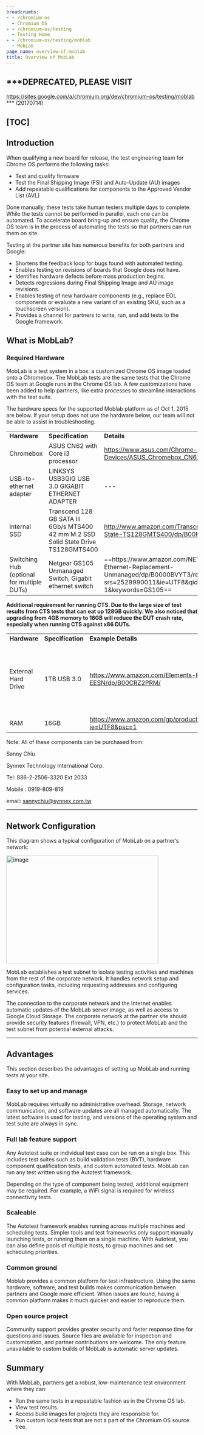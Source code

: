 ```yaml
---
breadcrumbs:
- - /chromium-os
  - Chromium OS
- - /chromium-os/testing
  - Testing Home
- - /chromium-os/testing/moblab
  - MobLab
page_name: overview-of-moblab
title: Overview of MobLab
---
```


## \*\*\*DEPRECATED, PLEASE VISIT
https://sites.google.com/a/chromium.org/dev/chromium-os/testing/moblab \*\*\*
(20170714)

## [TOC]

## Introduction

When qualifying a new board for release, the test engineering team for Chrome OS
performs the following tasks:

*   Test and qualify firmware
*   Test the Final Shipping Image (FSI) and Auto-Update (AU) images
*   Add repeatable qualifications for components to the Approved Vendor
            List (AVL)

Done manually, these tests take human testers multiple days to complete. While
the tests cannot be performed in parallel, each one can be automated. To
accelerate board bring-up and ensure quality, the Chrome OS team is in the
process of automating the tests so that partners can run them on site.

Testing at the partner site has numerous benefits for both partners and Google:

*   Shortens the feedback loop for bugs found with automated testing.
*   Enables testing on revisions of boards that Google does not have.
*   Identifies hardware defects before mass production begins.
*   Detects regressions during Final Shipping Image and AU image
            revisions.
*   Enables testing of new hardware components (e.g., replace EOL
            components or evaluate a new variant of an existing SKU, such as a
            touchscreen version).
*   Provides a channel for partners to write, run, and add tests to the
            Google framework.

## What is MobLab?

### Required Hardware

MobLab is a test system in a box: a customized Chrome OS image loaded onto a
Chromebox. The MobLab tests are the same tests that the Chrome OS team at Google
runs in the Chrome OS lab. A few customizations have been added to help
partners, like extra processes to streamline interactions with the test suite.

The hardware specs for the supported Moblab platform as of Oct 1, 2015 are
below. If your setup does not use the hardware below, our team will not be able
to assist in troubleshooting.

<table>
<tr>

<td><b>Hardware </b></td>

<td><b>Specification</b></td>

<td><b>Details </b></td>

</tr>
<tr>

<td>Chromebox </td>

<td>ASUS CN62 with Core i3 processor</td>

<td><a href="https://www.asus.com/Chrome-Devices/ASUS_Chromebox_CN62/specifications/">https://www.asus.com/Chrome-Devices/ASUS_Chromebox_CN62/specifications/</a></td>
</tr>
<tr>

<td>USB-to-ethernet adapter</td>

<td>LINKSYS USB3GIG USB 3.0 GIGABIT ETHERNET ADAPTER</td>

<td>---</td>

<td> Apple USB Ethernet adapter</td>

<td>==<a href="http://www.linksys.com/us/p/P-USB3GIG/">http://www.linksys.com/us/p/P-USB3GIG/</a>==</td>

<td>OR</td>

<td>==<a href="https://www.amazon.com/Linksys-Ethernet-Chromebook-Ultrabook-USB3GIG/dp/B00LIW8TBG/ref=sr_1_1?ie=UTF8&qid=1491807967&sr=8-1&keywords=linksys+usb+ethernet+adapter">https://www.amazon.com/Linksys-Ethernet-Chromebook-Ultrabook-USB3GIG/dp/B00LIW8TBG/ref=sr_1_1?ie=UTF8&qid=1491807967&sr=8-1&keywords=linksys+usb+ethernet+adapter</a>==</td>

<td>---</td>

<td> <a href="http://www.apple.com/tw/shop/product/MC704FE/A/apple-usb-ethernet-adapter">http://www.apple.com/tw/shop/product/MC704FE/A/apple-usb-ethernet-adapter</a></td>
</tr>
<tr>

<td>Internal SSD</td>

<td>Transcend 128 GB SATA III 6Gb/s MTS400 42 mm M.2 SSD Solid State Drive TS128GMTS400</td>

<td><a href="http://www.amazon.com/Transcend-MTS400-Solid-State-TS128GMTS400/dp/B00KLTPUU0">http://www.amazon.com/Transcend-MTS400-Solid-State-TS128GMTS400/dp/B00KLTPUU0</a> </td>

</tr>
<tr>

<td>Switching Hub (optional for multiple DUTs)</td>

<td>Netgear GS105 Unmanaged Switch, Gigabit ethernet switch</td>

<td>==https://www.amazon.com/NETGEAR-GS105NA-Ethernet-Replacement-Unmanaged/dp/B0000BVYT3/ref=sr_1_1?srs=2529990011&ie=UTF8&qid=1492454601&sr=8-1&keywords=GS105==</td>

</tr>
</table>

**Additional requirement for running CTS. Due to the large size of test results
from CTS tests that can eat up 128GB quickly. We also noticed that upgrading
from 4GB memory to 16GB will reduce the DUT crash rate, especially when running
CTS against x86 DUTs.**

<table>
<tr>
<td> <b>Hardware</b></td>
<td><b>Specification </b></td>
<td><b>Example Details </b></td>
<td> Comment</td>
</tr>
<tr>
<td> External Hard Drive</td>
<td> 1TB USB 3.0</td>
<td> <a href="https://www.amazon.com/Elements-Portable-External-Drive-WDBUZG0010BBK-EESN/dp/B00CRZ2PRM/">https://www.amazon.com/Elements-Portable-External-Drive-WDBUZG0010BBK-EESN/dp/B00CRZ2PRM/</a></td>
<td> please follow instruction<a href="/chromium-os/testing/moblab/setup#TOC-Formatting-external-storage-for-MobLab"> here </a>to label the HD correctly "MOBLAB-STORAGE".</td>
</tr>
<tr>
<td> RAM</td>
<td> 16GB</td>
<td><a href="https://www.amazon.com/gp/product/B00J8U549K/ref=oh_aui_search_detailpage?ie=UTF8&psc=1">https://www.amazon.com/gp/product/B00J8U549K/ref=oh_aui_search_detailpage?ie=UTF8&psc=1</a></td>
</tr>
</table>

Note: All of these components can be purchased from:

Sanny Chiu

Synnex Technology International Corp.

Tel: 886-2-2506-3320 Ext 2033

Mobile : 0919-809-819

email: sannychiu@synnex.com.tw

---

## Network Configuration

This diagram shows a typical configuration of MobLab on a partner’s network:

[<img alt="image"
src="/chromium-os/testing/moblab/overview-of-moblab/image00.png" height=283
width=400>](/chromium-os/testing/moblab/overview-of-moblab/image00.png)

MobLab establishes a test subnet to isolate testing activities and machines from
the rest of the corporate network. It handles network setup and configuration
tasks, including requesting addresses and configuring services.

The connection to the corporate network and the Internet enables automatic
updates of the MobLab server image, as well as access to Google Cloud Storage.
The corporate network at the partner site should provide security features
(firewall, VPN, etc.) to protect MobLab and the test subnet from potential
external attacks.

---

## Advantages

This section describes the advantages of setting up MobLab and running tests at
your site.

### Easy to set up and manage

MobLab requires virtually no administrative overhead. Storage, network
communication, and software updates are all managed automatically. The latest
software is used for testing, and versions of the operating system and test
suite are always in sync.

### Full lab feature support

Any Autotest suite or individual test case can be run on a single box. This
includes test suites such as build validation tests (BVT), hardware component
qualification tests, and custom automated tests. MobLab can run any test written
using the Autotest framework.

Depending on the type of component being tested, additional equipment may be
required. For example, a WiFi signal is required for wireless connectivity
tests.

### Scaleable

The Autotest framework enables running across multiple machines and scheduling
tests. Simpler tools and test frameworks only support manually launching tests,
or running them on a single machine. With Autotest, you can also define pools of
multiple hosts, to group machines and set scheduling priorities.

### Common ground

Moblab provides a common platform for test infrastructure. Using the same
hardware, software, and test builds makes communication between partners and
Google more efficient. When issues are found, having a common platform makes it
much quicker and easier to reproduce them.

### Open source project

Community support provides greater security and faster response time for
questions and issues. Source files are available for inspection and
customization, and partner contributions are welcome. The only feature
unavailable to custom builds of MobLab is automatic server updates.

## Summary

With MobLab, partners get a robust, low-maintenance test environment where they
can:

*   Run the same tests in a repeatable fashion as in the Chrome OS lab.
*   View test results.
*   Access build images for projects they are responsible for.
*   Run custom local tests that are not a part of the Chromium OS source
            tree.